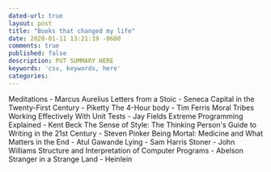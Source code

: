 ```yaml
---
dated-url: true
layout: post
title: "Books that changed my life"
date: 2020-01-11 13:21:19 -0600
comments: true
published: false
description: PUT SUMMARY HERE 
keywords: 'csv, keywords, here'
categories: 
---
```


Meditations - Marcus Aurelius
Letters from a Stoic - Seneca
Capital in the Twenty-First Century - Piketty
The 4-Hour body - Tim Ferris
Moral Tribes
Working Effectively With Unit Tests - Jay Fields
Extreme Programming Explained - Kent Beck
The Sense of Style: The Thinking Person's Guide to Writing in the 21st Century - Steven Pinker
Being Mortal: Medicine and What Matters in the End - Atul Gawande
Lying - Sam Harris
Stoner - John Williams
Structure and Interpretation of Computer Programs - Abelson
Stranger in a Strange Land - Heinlein

